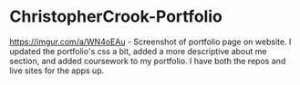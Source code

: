# ChristopherCrook-Portfolio
https://imgur.com/a/WN4oEAu - Screenshot of portfolio page on website.
I updated the portfolio's css a bit, added a more descriptive about me section, and added coursework to my portfolio. I have both the repos and live sites for the apps up. 